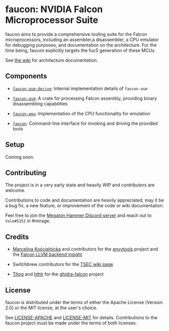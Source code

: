 # faucon: NVIDIA Falcon Microprocessor Suite

faucon aims to provide a comprehensive tooling suite for the Falcon microprocessors, including
an assembler,a  disassembler, a CPU emulator for debugging purposes, and documentation on the
architecture. For the time being, faucon explicitly targets the fuc5 generation of these MCUs.

See [the wiki](https://github.com/vbe0201/faucon/wiki) for architecture documentation.

## Components

- [`faucon-asm-derive`](./faucon-asm-derive): Internal implementation details of `faucon-asm`

- [`faucon-asm`](./faucon-asm): A crate for processing Falcon assembly, providing binary
disassembling capabilities

- [`faucon-emu`](./faucon-emu): Implementation of the CPU functionality for emulation

- [`faucon`](./src): Command-line interface for invoking and driving the provided tools

## Setup

Coming soon.

## Contributing

The project is in a very early state and heavily WIP and contributors are welcome.

Contributions to code and documentation are heavily appreciated, may it be a bug fix,
a new feature, or improvement of the code or wiki documentation.

Feel free to join the [Megaton Hammer Discord server](https://discord.gg/MZJbNZY) and
reach out to `Vale#5252` in #mirage.

## Credits

- [Marcelina Kościelnicka](https://github.com/mwkmwkmwk) and contributors for the
[envytools](https://github.com/envytools/envytools)
project and the [Falcon LLVM backend insight](https://0x04.net/%7Emwk/Falcon.html)

- Switchbrew contributors for the [TSEC wiki page](https://switchbrew.org/wiki/TSEC)

- [Thog](https://github.com/Thog) and [hthh](https://github.com/hthh) for the
[ghidra-falcon](https://github.com/Thog/ghidra_falcon) project

## License

faucon is distributed under the terms of either the Apache License (Version 2.0) or the
MIT license, at the user's choice.

See [LICENSE-APACHE](./LICENSE-APACHE) and [LICENSE-MIT](./LICENSE-MIT) for details.
Contributions to the faucon project must be made under the terms of both licenses.
